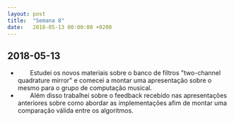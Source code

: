 ```yaml
---
layout: post
title:  "Semana 8"
date:   2018-05-13 00:00:00 +0200
---
```


## 2018-05-13

* &nbsp;&nbsp;&nbsp;&nbsp;&nbsp;&nbsp; Estudei os novos materiais sobre o banco de filtros "two-channel quadrature mirror" e comecei a montar uma apresentação sobre o mesmo para o grupo de computação musical.
* &nbsp;&nbsp;&nbsp;&nbsp;&nbsp;&nbsp; Além disso trabalhei sobre o feedback recebido nas apresentações anteriores sobre como abordar as implementações afim de montar uma comparação válida entre os algoritmos.